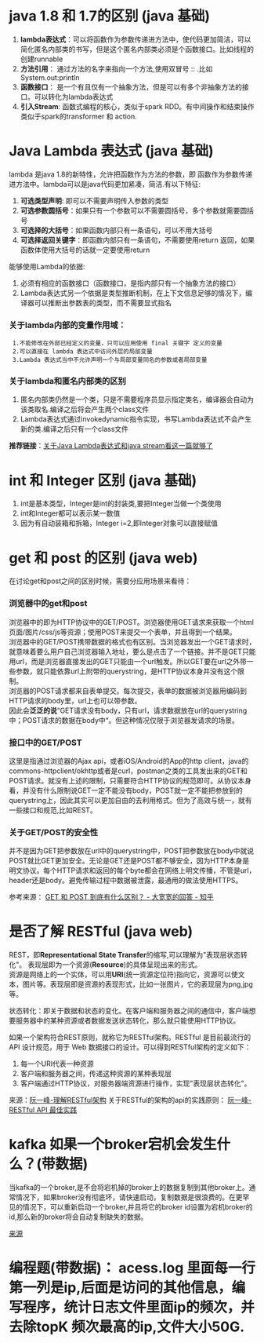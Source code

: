 # java 1.8 和 1.7的区别 (java 基础)
1.  **lambda表达式**：可以将函数作为参数传递进方法中，使代码更加简洁，可以简化匿名内部类的书写，但是这个匿名内部类必须是个函数接口。比如线程的创建runnable
2.  **方法引用**： 通过方法的名字来指向一个方法,使用双冒号 :: .比如 System.out:println
3.  **函数接口**： 是一个有且仅有一个抽象方法，但是可以有多个非抽象方法的接口。可以转化为lambda表达式
4.  **引入Stream**: 函数式编程的核心，类似于spark RDD。有中间操作和结束操作 类似于spark的transformer 和 action.
# Java Lambda 表达式 (java 基础)
 lambda 是java 1.8的新特性，允许把函数作为方法的参数，即 函数作为参数传递进方法中。lambda可以是java代码更加紧凑，简洁.有以下特征:
 1. **可选类型声明**: 即可以不需要声明传入参数的类型
 2. **可选参数圆括号**：如果只有一个参数可以不需要圆括号，多个参数就需要圆括号
 3. **可选择的大括号**：如果函数内部只有一条语句，可以不用大括号
 4. **可选择返回关键字**：即函数内部只有一条语句，不需要使用return 返回，如果函数体使用大括号的话就一定要使用return
 
 能够使用Lambda的依据:  
 1. 必须有相应的函数接口（函数接口，是指内部只有一个抽象方法的接口）
 2. Lambda表达式另一个依据是类型推断机制，在上下文信息足够的情况下，编译器可以推断出参数表的类型，而不需要显式指名
 ### 关于lambda内部的变量作用域：  
     1.不能修改在外部已经定义的变量，只可以应用使用 final 关键字 定义的变量
     2.可以直接在 lambda 表达式中访问外层的局部变量
     3.Lambda 表达式当中不允许声明一个与局部变量同名的参数或者局部变量
 ### 关于lambda和匿名内部类的区别
  1.  匿名内部类仍然是一个类，只是不需要程序员显示指定类名，编译器会自动为该类取名.编译之后将会产生两个class文件
  2.  Lambda表达式通过invokedynamic指令实现，书写Lambda表达式不会产生新的类.编译之后只有一个class文件
   
    
  **推荐链接**：[关于Java Lambda表达式和java stream看这一篇就够了](https://objcoding.com/2019/03/04/lambda/)
# int 和 Integer 区别 (java 基础)
  1.  int是基本类型，Integer是int的封装类,要把Integer当做一个类使用
  2.  int和Integer都可以表示某一数值
  3.  因为有自动装箱和拆箱，Integer i=2,即Integer对象可以直接赋值
# get 和 post 的区别 (java web)
  在讨论get和post之间的区别时候，需要分应用场景来看待：
   ###  浏览器中的get和post
  浏览器中的即为HTTP协议中的GET/POST。浏览器使用GET请求来获取一个html页面/图片/css/js等资源；使用POST来提交一个表单，并且得到一个结果。  
  浏览器中的GET/POST携带数据的格式也有区别。当浏览器发出一个GET请求时，就意味着要么用户自己浏览器输入地址，要么是点击了一个链接。并不是GET只能用url，而是浏览器直接发出的GET只能由一个url触发。所以GET要在url之外带一些参数，就只能依靠url上附带的querystring，是HTTP协议本身并没有这个限制。  
  浏览器的POST请求都来自表单提交。每次提交，表单的数据被浏览器用编码到HTTP请求的body里，url上也可以带参数。  
  因此会**泛泛的说**“GET请求没有body，只有url，请求数据放在url的querystring中；POST请求的数据在body中“。但这种情况仅限于浏览器发请求的场景。
  
  ###  接口中的GET/POST
  这里是指通过浏览器的Ajax api，或者iOS/Android的App的http client，java的commons-httpclient/okhttp或者是curl，postman之类的工具发出来的GET和POST请求。就没有上述的限制，只需要符合HTTP协议的规范即可。从协议本身看，并没有什么限制说GET一定不能没有body，POST就一定不能把参放到<URL>的querystring上，因此其实可以更加自由的去利用格式。但为了高效与统一，就有一些接口和规范,比如REST。
 
 ###  关于GET/POST的安全性
 并不是因为GET把参数放在url中的querystring中，POST把参数放在body中就说POST就比GET更加安全。无论是GET还是POST都不够安全，因为HTTP本身是明文协议。每个HTTP请求和返回的每个byte都会在网络上明文传播，不管是url，header还是body。避免传输过程中数据被泄露，最通用的做法使用HTTPS。  
   
     
 参考来源： [GET 和 POST 到底有什么区别？ - 大宽宽的回答 - 知乎](https://www.zhihu.com/question/28586791/answer/767316172)
# 是否了解 RESTful   (java web)
REST，即**Representational State Transfer**的缩写,可以理解为"表现层状态转化"。
表现层即为一个资源(**Resource**)的具体呈现出来的形式。  
资源是网络上的一个实体，可以用**URI**(统一资源定位符)指向它，资源可以使文本，图片等。表现层即是资源的表现形式，比如一张图片，它的表现层为png,jpg等。  
  
状态转化：即关于数据和状态的变化。在客户端和服务器之间的通信中，客户端想要服务器中的某种资源或者数据发送状态转化，那么就只能使用HTTP协议。  

如果一个架构符合REST原则，就称它为RESTful架构。RESTful 是目前最流行的 API 设计规范，用于 Web 数据接口的设计。可以得到RESTful架构的定义如下：
  1.  每一个URI代表一种资源
  2.  客户端和服务器之间，传递这种资源的某种表现层
  3.  客户端通过HTTP协议，对服务器端资源进行操作，实现"表现层状态转化"。  
  
来源：[阮一峰-理解RESTful架构](https://www.ruanyifeng.com/blog/2011/09/restful.html)
关于RESTful的架构的api的实践原则： [阮一峰-RESTful API 最佳实践](https://www.ruanyifeng.com/blog/2018/10/restful-api-best-practices.html)
# kafka 如果一个broker宕机会发生什么？(带数据)
当kafka的一个broker,是不会将宕机掉的broker上的数据复制到其他broker上。通常情况下，如果broker没有彻底坏，请快速启动，复制数据是很浪费的。在更罕见的情况下，可以重新启动一个broker,并且将它的broker id设置为宕机broker的id,那么新的broker将会自动复制缺失的数据。  

[来源](https://cwiki.apache.org/confluence/display/KAFKA/FAQ#FAQ-Howtoreplaceafailedbroker?)
# 编程题(带数据)： acess.log 里面每一行第一列是ip,后面是访问的其他信息，编写程序，统计日志文件里面ip的频次，并去除topK 频次最高的ip,文件大小50G.

